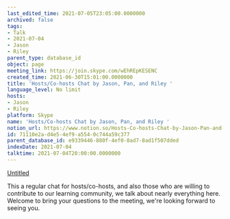 ```yaml
---
last_edited_time: 2021-07-05T23:05:00.0000000
archived: false
tags:
- Talk
- 2021-07-04
- Jason
- Riley
parent_type: database_id
object: page
meeting_link: https://join.skype.com/wEhREpKESENC
created_time: 2021-06-30T15:01:00.0000000
title: 'Hosts/Co-hosts Chat by Jason, Pan, and Riley '
language_level: No limit
hosts:
- Jason
- Riley
platform: Skype
name: 'Hosts/Co-hosts Chat by Jason, Pan, and Riley '
notion_url: https://www.notion.so/Hosts-Co-hosts-Chat-by-Jason-Pan-and-Riley-71110e2ad4e54ef9a5540c744a59c377
id: 71110e2a-d4e5-4ef9-a554-0c744a59c377
parent_database_id: e9339446-880f-4ef0-8ad7-8ad1f507dded
indexDate: 2021-07-04
talktime: 2021-07-04T20:00:00.0000000
---
```




[Untitled](https://www.notion.so/d637a27eb33f44cbb92a56c3359cc567)   

This a regular chat for hosts/co-hosts, and also those who are willing to contribute to our learning community, we talk about nearly everything here. Welcome to bring your questions to the meeting, we're looking forward to seeing you.


